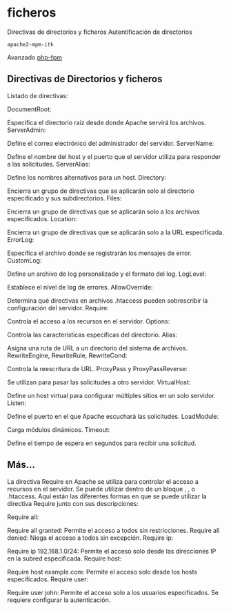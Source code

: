 # ficheros

Directivas de directorios y ficheros
Autentificación de directorios

```
apache2-mpm-itk
```

Avanzado
[php-fpm](https://guidocutipa.blog.bo/instalacon-configuracion-de-apache-con-php-fpm-con-mariadb-10-5-y-el-nuevo-php-8-0/)


## Directivas de Directorios y ficheros

Listado de directivas:

DocumentRoot:

Especifica el directorio raíz desde donde Apache servirá los archivos.
ServerAdmin:

Define el correo electrónico del administrador del servidor.
ServerName:

Define el nombre del host y el puerto que el servidor utiliza para responder a las solicitudes.
ServerAlias:

Define los nombres alternativos para un host.
Directory:

Encierra un grupo de directivas que se aplicarán solo al directorio especificado y sus subdirectorios.
Files:

Encierra un grupo de directivas que se aplicarán solo a los archivos especificados.
Location:

Encierra un grupo de directivas que se aplicarán solo a la URL especificada.
ErrorLog:

Especifica el archivo donde se registrarán los mensajes de error.
CustomLog:

Define un archivo de log personalizado y el formato del log.
LogLevel:

Establece el nivel de log de errores.
AllowOverride:

Determina qué directivas en archivos .htaccess pueden sobrescribir la configuración del servidor.
Require:

Controla el acceso a los recursos en el servidor.
Options:

Controla las características específicas del directorio.
Alias:

Asigna una ruta de URL a un directorio del sistema de archivos.
RewriteEngine, RewriteRule, RewriteCond:

Controla la reescritura de URL.
ProxyPass y ProxyPassReverse:

Se utilizan para pasar las solicitudes a otro servidor.
VirtualHost:

Define un host virtual para configurar múltiples sitios en un solo servidor.
Listen:

Define el puerto en el que Apache escuchará las solicitudes.
LoadModule:

Carga módulos dinámicos.
Timeout:

Define el tiempo de espera en segundos para recibir una solicitud.

## Más...

La directiva Require en Apache se utiliza para controlar el acceso a recursos en el servidor. Se puede utilizar dentro de un bloque <Directory>, <Location>, <Files> o .htaccess. Aquí están las diferentes formas en que se puede utilizar la directiva Require junto con sus descripciones:

Require all:

Require all granted: Permite el acceso a todos sin restricciones.
Require all denied: Niega el acceso a todos sin excepción.
Require ip:

Require ip 192.168.1.0/24: Permite el acceso solo desde las direcciones IP en la subred especificada.
Require host:

Require host example.com: Permite el acceso solo desde los hosts especificados.
Require user:

Require user john: Permite el acceso solo a los usuarios especificados. Se requiere configurar la autenticación.